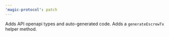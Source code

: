 ```yaml
---
'magic-protocol': patch
---
```


Adds API openapi types and auto-generated code. Adds a `generateEscrowTx` helper method.
